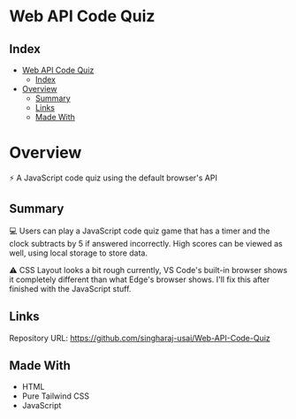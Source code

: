 # Web API Code Quiz

## Index
- [Web API Code Quiz](#web-api-code-quiz)
  - [Index](#index)
- [Overview](#overview)
  - [Summary](#summary)
  - [Links](#links)
  - [Made With](#made-with)

# Overview

⚡ A JavaScript code quiz using the default browser's API

## Summary

💻 Users can play a JavaScript code quiz game that has a timer and the clock subtracts by 5 if answered incorrectly. High scores can be viewed as well, using local storage to store data.

⚠️ CSS Layout looks a bit rough currently, VS Code's built-in browser shows it completely different than what Edge's browser shows. I'll fix this after finished with the JavaScript stuff.

## Links

Repository URL: https://github.com/singharaj-usai/Web-API-Code-Quiz

## Made With

* HTML
* Pure Tailwind CSS
* JavaScript
